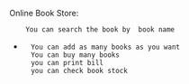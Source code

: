 Online Book Store:

        You can search the book by  book name
-     	You can add as many books as you want
        You can buy many books 
        you can print bill
        you can check book stock
